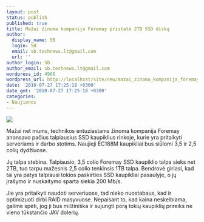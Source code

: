 ```yaml
---
layout: post
status: publish
published: true
title: Mažai žinoma kompanija Foremay pristatė 2TB SSD diską
author:
  display_name: SB
  login: SB
  email: sb.technews.lt@gmail.com
  url: ''
author_login: SB
author_email: sb.technews.lt@gmail.com
wordpress_id: 4966
wordpress_url: http://localhost/site/new/mazai_zinoma_kompanija_foremay_pristate_2tb_ssd_diska/
date: '2010-07-27 17:25:18 +0300'
date_gmt: '2010-07-27 17:25:18 +0300'
categories:
- Naujienos
---
```

<div class="imgright"><img src="http://t2.gstatic.com/images?q=tbn:yTm6XWg1J_M9oM:http://www.foremay.net/images/1.8-zif-ssd-solid-state-drive-pc166-foremay.jpg"  /></div>
<p>Mažai net mums, technikos entuziastams žinoma kompanija Foremay anonsavo pačius talpiausius SSD kaupiklius rinkoje, kurie yra pritaikyti serveriams ir darbo stotims. Naujieji EC188M kaupikliai bus siūlomi 3,5 ir 2,5 colių dydžiuose.</p>
<p>Jų talpa stebina. Talpiausio, 3,5 colio Foremay SSD kaupiklio talpa sieks net 2TB, tuo tarpu mažesnis 2,5 colio tenkinsis 1TB talpa. Bendrovė giriasi, kad tai yra patys talpiausi tokios paskirties SSD kaupikliai pasaulyje, o jų įrašymo ir nuskaitymo sparta siekia 200 Mb/s.</p>
<p>Jie yra pritaikyti naudoti serveriuose, tad nieko nuostabaus, kad ir optimizuoti dirbi RAID masyvuose. Nepaisant to, kad kaina neskelbiama, galime spėti, jog ji bus milžiniška ir sujungti porą tokių kaupiklių prireiks ne vieno tūkstančio JAV dolerių.<br /></p>

